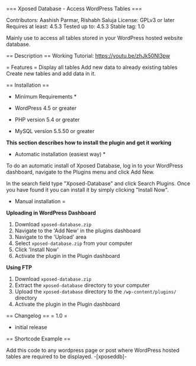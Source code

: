 === Xposed Database - Access WordPress Tables ===

Contributors: Aashish Parmar, Rishabh Saluja
License: GPLv3 or later
Requires at least: 4.5.3
Tested up to: 4.5.3
Stable tag: 1.0

Mainly use to access all tables stored in your WordPress hosted website database.

== Description ==
Working Tutorial: https://youtu.be/zhJk50NI3pw

= Features =
Display all tables
Add new data to already existing tables
Create new tables and add data in it.

== Installation ==
* Minimum Requirements *

* WordPress 4.5 or greater
* PHP version 5.4 or greater
* MySQL version 5.5.50 or greater


**This section describes how to install the plugin and get it working**


* Automatic installation (easiest way) *

To do an automatic install of Xposed Database, log in to your WordPress dashboard, navigate to the Plugins menu and click Add New.

In the search field type "Xposed-Database" and click Search Plugins. Once you have found it you can install it by simply clicking "Install Now".


* Manual installation =

**Uploading in WordPress Dashboard**

1. Download `xposed-database.zip`
2. Navigate to the 'Add New' in the plugins dashboard
3. Navigate to the 'Upload' area
4. Select `xposed-database.zip` from your computer
5. Click 'Install Now'
6. Activate the plugin in the Plugin dashboard

**Using FTP**

1. Download `xposed-database.zip`
2. Extract the `xposed-database` directory to your computer
3. Upload the `xposed-database` directory to the `/wp-content/plugins/` directory
4. Activate the plugin in the Plugin dashboard

== Changelog ==
= 1.0 =
* initial release

== Shortcode Example ==

Add this code to any wordpress page or post where WordPress hosted tables are required to be displayed.
-[xposeddb]-
